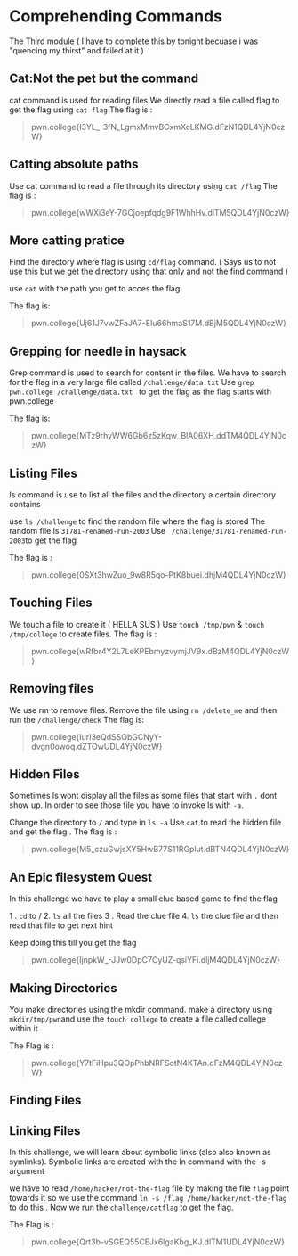 # Comprehending Commands
 The Third module ( I have to complete this by tonight becuase i was "quencing my thirst" and failed at it )

## Cat:Not the pet but the command

cat command is used for reading files 
We directly read a file called flag to  get the flag using `cat flag`
The flag is :
>pwn.college{I3YL_-3fN_LgmxMmvBCxmXcLKMG.dFzN1QDL4YjN0czW}

## Catting absolute paths 
Use cat command to read a file through its directory using `cat /flag`
The flag is :
>pwn.college{wWXi3eY-7GCjoepfqdg9F1WhhHv.dlTM5QDL4YjN0czW}

## More catting pratice 
Find the directory where flag is using `cd/flag` command. ( Says us to not use this but we get the directory using that only and not the find command )

use `cat` with the path you get to acces the flag 

The flag is:
>pwn.college{Uj61J7vwZFaJA7-EIu66hmaS17M.dBjM5QDL4YjN0czW}

## Grepping for needle in haysack

 Grep command is used to search for content in the files. 
 We have to search for the flag in a very large file called `/challenge/data.txt`
 Use `grep pwn.college /challenge/data.txt ` to get the flag as the flag starts with pwn.college

The flag is:
>pwn.college{MTz9rhyWW6Gb6z5zKqw_BlA06XH.ddTM4QDL4YjN0czW}

## Listing Files
ls command is use to list all the files and the directory a certain directory contains 

use `ls /challenge` to find the random file where the flag is stored 
The random file is `31781-renamed-run-2003`
Use ` /challenge/31781-renamed-run-2003`to get the flag 

The flag is :
>pwn.college{0SXt3hwZuo_9w8R5qo-PtK8buei.dhjM4QDL4YjN0czW}

## Touching Files
We touch  a file to create it ( HELLA SUS ) 
Use `touch /tmp/pwn` & `touch /tmp/college` to create files. 
The flag is : 
>pwn.college{wRfbr4Y2L7LeKPEbmyzvymjJV9x.dBzM4QDL4YjN0czW}

## Removing files 
We use rm to remove files.
Remove the file using `rm /delete_me` and then run the `/challenge/check`
The flag is:
>pwn.college{IurI3eQdSSObGCNyY-dvgn0owoq.dZTOwUDL4YjN0czW}

## Hidden Files
Sometimes ls wont display all the files as some files that start with `.` dont show up. In order to see those file you have to invoke ls with `-a`.
 
Change the directory to `/` and type in `ls -a` 
Use `cat` to read the hidden file and get the flag .
The flag is :
>pwn.college{M5_czuGwjsXY5HwB77S11RGplut.dBTN4QDL4YjN0czW}

## An Epic filesystem Quest
 In this challenge we have to play a small clue based game to find the flag

1 . `cd` to /
2.  `ls` all the files 
3 . Read the clue file 
4. `ls` the clue file and then read that file to get next hint 

Keep doing this till you get the flag 
>pwn.college{IjnpkW_-JJw0DpC7CyUZ-qsiYFi.dljM4QDL4YjN0czW}

## Making Directories
You make directories using the mkdir command.
make a directory using `mkdir/tmp/pwn`and use the `touch college` to create a file called college within it 

The Flag is :
>pwn.college{Y7tFiHpu3QOpPhbNRFSotN4KTAn.dFzM4QDL4YjN0czW}

## Finding Files




## Linking Files 
In this challenge, we will learn about symbolic links (also also known as symlinks). Symbolic links are created with the ln command with the -s argument


we have to read ` /home/hacker/not-the-flag ` file by making the file `flag` point towards it so we use the command
`ln -s /flag /home/hacker/not-the-flag` to do this . 
Now we run the `challenge/catflag` to get the flag. 

The Flag is : 
>pwn.college{Qrt3b-vSGEQ55CEJx6lgaKbg_KJ.dlTM1UDL4YjN0czW}

